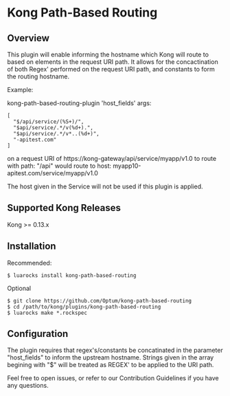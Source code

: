 # Kong Path-Based Routing
## Overview
This plugin will enable informing the hostname which Kong will route to based on elements in the request URI path. It allows for the concactination of both Regex' performed on the request URI path, and constants to form the routing hostname. 

Example:

kong-path-based-routing-plugin 'host_fields' args: 
```
[
  "$/api/service/(%S+)/",
  "$api/service/.*/v(%d+).",
  "$api/service/.*/v*..(%d+)",
  "-apitest.com"
]
```
on a request URI of https://kong-gateway/api/service/myapp/v1.0
to route with path: "/api"
would route to host:
myapp10-apitest.com/service/myapp/v1.0

The host given in the Service will not be used if this plugin is applied.

## Supported Kong Releases
Kong >= 0.13.x 

## Installation
Recommended:
```
$ luarocks install kong-path-based-routing
```

Optional
```
$ git clone https://github.com/Optum/kong-path-based-routing
$ cd /path/to/kong/plugins/kong-path-based-routing
$ luarocks make *.rockspec
```

## Configuration
The plugin requires that regex's/constants be concatinated in the parameter "host_fields" to inform the upstream hostname.
Strings given in the array begining with "$" will be treated as REGEX' to be applied to the URI path.

Feel free to open issues, or refer to our Contribution Guidelines if you have any questions.
